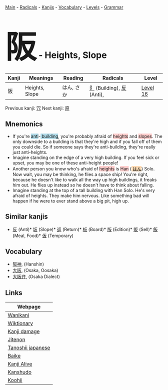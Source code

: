 <style> bigfont {font-size: 100px}</style>
[Main](../README.md) -
[Radicals](../radicals.md) -
[Kanjis](../kanjis.md) -
[Vocabulary](../vocabulary.md) -
[Levels](../levels.md) -
[Grammar](../grammar.md)
# <bigfont> 阪</bigfont> - Heights, Slope 

| Kanji | Meanings | Reading | Radicals | Level |
| --- | --- | --- | --- | --- |
| 阪 | Heights, Slope | はん, さか | [阝](../radicals/阝.md) (Building), [反](../radicals/反.md) (Anti),  | [Level 16](../levels/wk_level16.md) |

Previous kanji: [冗](冗.md) Next kanji: [原](原.md) 

## Mnemonics
 * If you're <span style="background-color:#ADD8E6"> anti</span>-<span style="background-color:#ADD8E6"> building</span>, you're probably afraid of <span style="background-color:#ffcccb"> heights</span> and <span style="background-color:#ffcccb"> slopes</span>. The only downside to a building is that they're high and if you fall off of them you could die. So if someone says they're anti-building, they're really just anti-heights.
* Imagine standing on the edge of a very high building. If you feel sick or upset, you may be one of these anti-height people!
* Another person you know who's afraid of <span style="background-color:#ffcccb"> heights</span> is <span style="background-color:#ffcccb"> Han</span> (<span style="background-color:#fed8b1"> [はん](https://jisho.org/search/はん)</span>) Solo. Now wait, you may be thinking, he flies a space ship! You're right, because he doesn't like to walk all the way up high buildings, it freaks him out. He flies up instead so he doesn't have to think about falling.
* Imagine standing at the top of a tall building with Han Solo. He's very afraid of heights. They make him nervous. Like something bad will happen if he were to ever stand above a big pit, high up.


## Similar kanjis
 * [反](反.md) (Anti)* [坂](坂.md) (Slope)* [返](返.md) (Return)* [板](板.md) (Board)* [版](版.md) (Edition)* [販](販.md) (Sell)* [飯](飯.md) (Meal, Food)* [仮](仮.md) (Temporary)


## Vocabulary
 * [阪神](../vocabulary/阪.md), (Hanshin)
* [大阪](../vocabulary/阪.md), (Osaka, Oosaka)
* [大阪弁](../vocabulary/阪.md), (Osaka Dialect)



## Links 

| Webpage |
| --- |
| [Wanikani          ](https://www.wanikani.com/kanji/阪) |
| [Wiktionary        ](https://en.wiktionary.org/wiki/阪) |
| [Kanji damage      ](http://www.kanjidamage.com/kanji/search?utf8=✓&q=阪) |
| [Jitenon           ](https://jitenon.com/kanji/阪) |
| [Tanoshii japanese ](https://www.tanoshiijapanese.com/dictionary/kanji.cfm?k=阪) |
| [Baike             ](https://baike.baidu.com/item/阪) |
| [Kanji Alive       ](https://app.kanjialive.com/阪) |
| [Kanshudo          ](https://www.kanshudo.com/searchmn?q=阪) |
| [Koohii            ](https://kanji.koohii.com/study/kanji/阪) |
